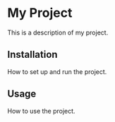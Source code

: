 # My Project

This is a description of my project.

## Installation

How to set up and run the project.

## Usage

How to use the project.

